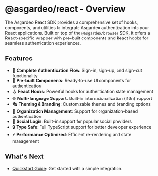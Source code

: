 # @asgardeo/react - Overview

The Asgardeo React SDK provides a comprehensive set of hooks, components, and utilities to integrate Asgardeo authentication into your React applications. Built on top of the `@asgardeo/browser` SDK, it offers a React-specific wrapper with pre-built components and React hooks for seamless authentication experiences.

## Features

- 🔐 **Complete Authentication Flow**: Sign-in, sign-up, and sign-out functionality
- 🎨 **Pre-built Components**: Ready-to-use UI components for authentication
- 🪝 **React Hooks**: Powerful hooks for authentication state management
- 🌐 **Multi-language Support**: Built-in internationalization (i18n) support
- 🎭 **Theming & Branding**: Customizable themes and branding options
- 🏢 **Organization Management**: Support for organization-based authentication
- 📱 **Social Login**: Built-in support for popular social providers
- 🔒 **Type Safe**: Full TypeScript support for better developer experience
- ⚡ **Performance Optimized**: Efficient re-rendering and state management

## What's Next

- [Quickstart Guide](./getting-started/README.md): Get started with a simple integration.
